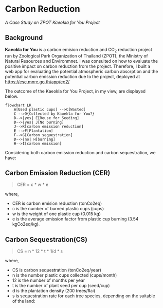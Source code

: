 # Carbon Reduction
_A Case Study on ZPOT Kaeokla for You Project_

## Background
__Kaeokla for You__ is a carbon emision reduction and CO<sub>2</sub> reduction project run by Zoological Park Organization of Thailand (ZPOT), the Ministry of Natural Resources and Environmnet. I was consulted on how to evaluate the positive impact on carbon reduction from the project. Therefore, I built a web app for evaluating the potential atmospheric carbon absorption and the potential carbon emission reduction due to the project, deployed at https://esc.mnre.go.th/app/co2/

The outcome of the Kaeokla for You Project, in my view, are displayed below.

```mermaid
flowchart LR
    A[Used plastic cups] -->C[Wasted]
    C -->D{Collected by Kaoekla for You?}
    D-->|yes| E[Reuse for Seeding]
    D-->|yes| J[No burning]
    J-->K[carbon emission reduction]
    E -->F[Plantation]
    F-->G[Carbon sequestration]
    D-->|no| H[burning]
    H-->I[carbon emission]
```
Considering both carbon emission reduction and carbon sequestration, we have:

## Carbon Emission Reduction (CER)
> CER = c * w * e

where,
- CER is carbon emision reduction (tonCo2eq)
- c is the number of burned plastic cups (cups)
- w is the weight of one plastic cup (0.015 kg) 
- e is the average emission factor from plastic cup burning (3.54 kgCo2eq/kg).

## Carbon Sequestration(CS)
> CS = n * 12 * t * 1/d * s 

where,
- CS is carbon sequestration (tonCo2eq/year)
- n is the number plastic cups collected (cups/month)
- 12 is the number of months per year
- t is the number of plant seed per cup (seed/cup) 
- d is the plantation density (200 trees/Rai)
- s is sequestration rate for each tree species, depending on the suitable of the land:
  

